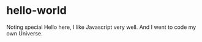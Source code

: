 # hello-world
Noting special
Hello here, I like Javascript very well.
And I went to code my own Universe.


